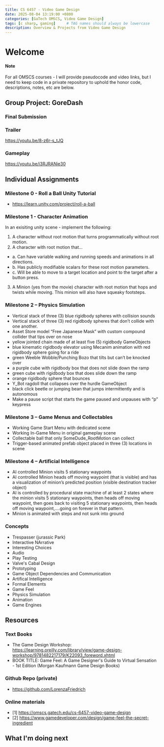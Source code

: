 ```yaml
---
title: CS 6457 - Video Game Design
date: 2025-08-04 13:19:00 +0800
categories: [GaTech OMSCS, Video Game Design]
tags: [c sharp, gaming]     # TAG names should always be lowercase
description: Overview & Projects from Video Game Design 
---
```



# Welcome
#### Note
For all OMSCS courses - I will provide pseudocode and video links, but I need to keep code in a private repository to uphold the honor code, descriptions, notes, etc are below.

## Group Project: GoreDash

### Final Submission 
### Trailer
https://youtu.be/8-z6r-s_tJQ
### Gameplay
https://youtu.be/i3RJRANie30

## Individual Assignments 

### Milestone 0 - Roll a Ball Unity Tutorial 
- https://learn.unity.com/project/roll-a-ball

### Milestone 1 - Character Animation

In an exisiting unity scene - implement the following: 
1. A character without root motion that turns programmatically without root motion.  
2. A character with root motion that… 
- a. Can have variable walking and running speeds and animations in all directions.   
- b. Has publicly modifiable scalars for these root motion parameters.  
- c. Will be able to move to a target location and point to the target after a button press. 
3. A Minion (yes from the movie) character with root motion that hops and twists while moving. This minion will 
also have squeaky footsteps. 

### Milestone 2 – Physics Simulation 

- Vertical stack of three (3) blue rigidbody spheres with collision sounds 
- Vertical stack of three (3) red rigidbody spheres that don’t collide with one another. 
- Asset Store model “Free Japanese Mask” with custom compound collider that tips over on nose 
- yellow jointed chain made of at least five (5) rigidbody GameObjects 
- blue kinematic rigidbody elevator using Mecanim animation with red rigidbody sphere going for a ride 
- green Weeble Wobble/Punching Bozo that tilts but can’t be knocked over 
- a purple cube with rigidbody box that does not slide down the ramp 
- green cube with rigidbody box that does slide down the ramp 
- orange rigidbody sphere that bounces 
- Y_Bot ragdoll that collapses over the hurdle GameObject  
- black click beetle or jumping bean that jumps intermittently and is autonomous 
- Make a pause script that starts the game paused and unpauses with “p” keypress

### Milestone 3 – Game Menus and Collectables 
- Working Game Start Menu with dedicated scene 
- Working In-Game Menu in original gameplay scene 
- Collectable ball that only SomeDude_RootMotion can collect 
- Trigger-based animated prefab object placed in three (3) locations in scene 
### Milestone 4 – Artificial Intelligence 
- AI controlled Minion visits 5 stationary waypoints 
- AI controlled Minion heads off moving waypoint (that is visible) and has a visualization of minion’s predicted position (visible destination tracker object)
- AI is controlled by procedural state machine of at least 2 states where the minion visits 5 stationary waypoints, then heads off moving waypoint, then goes back to visiting 5 stationary waypoints, then heads off moving waypoint,….going on forever in that pattern.
- Minion is animated with steps and not sunk into ground

### Concepts
- Trespasser (jurassic Park)
- Interactive NArrative
- Interesting Choices
- Audio
- Play Testing
- Valve's Cabal Design
- Prototyping
- Game Object Dependencies and Communication
- Artifical Intelligence
- Formal Elements
- Game Feel
- Physics Simulation
- Animation
- Game Engines

## Resources

### Text Books
- The Game Design Workshop: https://learning.oreilly.com/library/view/game-design-workshop/9781482217179/K22093_foreword.xhtml
- BOOK TITLE: Game Feel: A Game Designer's Guide to Virtual Sensation - 1st Edition (Morgan Kaufmann Game Design Books) 
### Github Repo (private)
- https://github.com/LorenzaFriedrich
### Online materials
- [1] https://omscs.gatech.edu/cs-6457-video-game-design
- [2] https://www.gamedeveloper.com/design/game-feel-the-secret-ingredient
## What I'm doing next



